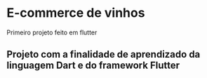 # E-commerce de vinhos
Primeiro projeto feito em flutter

## Projeto com a finalidade de aprendizado da linguagem Dart e do framework Flutter

 
